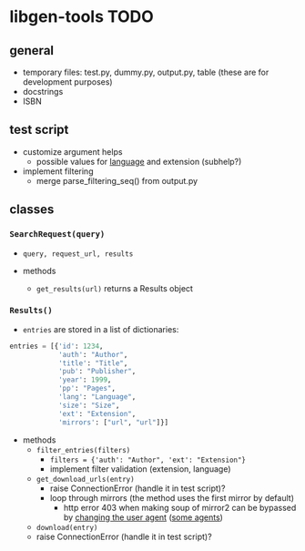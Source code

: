 # libgen-tools TODO

## general

- temporary files: test.py, dummy.py, output.py, table (these are for development purposes)
- docstrings
- ISBN

## test script

- customize argument helps
  - possible values for [language](https://www.iso.org/iso-639-language-code) and extension (subhelp?)
- implement filtering
  - merge parse_filtering_seq() from output.py

## classes

### `SearchRequest(query)`

- `query, request_url, results`

- methods
  - `get_results(url)` returns a Results object

### `Results()`

- `entries` are stored in a list of dictionaries:

```python
entries = [{'id': 1234,
            'auth': "Author",
            'title': "Title",
            'pub': "Publisher",
            'year': 1999,
            'pp': "Pages",
            'lang': "Language",
            'size': "Size",
            'ext': "Extension",
            'mirrors': ["url", "url"]}]
```

- methods
  - `filter_entries(filters)`
    - `filters = {'auth': "Author", 'ext': "Extension"}`
    - implement filter validation (extension, language)
  - `get_download_urls(entry)`
    - raise ConnectionError (handle it in test script)?
    - loop through mirrors (the method uses the first mirror by default)
      - http error 403 when making soup of mirror2 can be bypassed by [changing the user agent](https://stackoverflow.com/questions/24226781/changing-user-agent-in-python-3-for-urrlib-request-urlopen) ([some agents](https://www.zenrows.com/blog/user-agent-web-scraping#importance))
  - `download(entry)`
  - raise ConnectionError (handle it in test script)?
